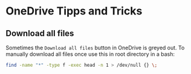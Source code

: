 # OneDrive Tipps and Tricks

## Download all files

Sometimes the `Download all files` button in OneDrive is greyed out. To manually download all files once use this in root directory in a bash:

```bash
find -name "*" -type f -exec head -n 1 > /dev/null {} \;
```
